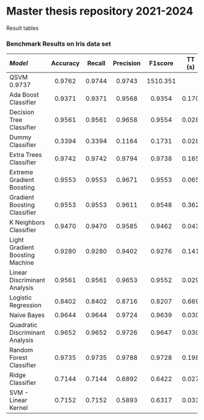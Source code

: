 # Master thesis repository 2021-2024

Result tables

### Benchmark Results on Iris data set

|*Model*|Accuracy|Recall|Precision|F1score|TT (s)|
|:---|:---:|:---:|:---:|:---:|:---:|
|QSVM 0.9737 |0.9762 |0.9744 |0.9743 |1510.351|
|Ada Boost Classifier| 0.9371 |0.9371 |0.9568 |0.9354 |0.170|
|Decision Tree Classifier |0.9561 |0.9561 |0.9658 |0.9554 |0.028|
|Dummy Classifier |0.3394 |0.3394 |0.1164 |0.1731 |0.028|
|Extra Trees Classifier |0.9742 |0.9742 |0.9794 |0.9738 |0.165|
|Extreme Gradient Boosting |0.9553 |0.9553 |0.9671 |0.9553 |0.065|
|Gradient Boosting Classifier |0.9553 |0.9553 |0.9611 |0.9548| 0.362|
|K Neighbors Classifier| 0.9470 |0.9470 |0.9585 |0.9462 |0.043|
|Light Gradient Boosting Machine |0.9280 |0.9280 |0.9402 |0.9276| 0.141|
|Linear Discriminant Analysis| 0.9561 |0.9561 |0.9653 |0.9552 |0.029|
|Logistic Regression |0.8402 |0.8402 |0.8716 |0.8207 |0.669|
|Naive Bayes |0.9644 |0.9644 |0.9724 |0.9639 |0.030|
|Quadratic Discriminant Analysis |0.9652 |0.9652 |0.9726 |0.9647 |0.030|
|Random Forest Classifier |0.9735 |0.9735 |0.9788 |0.9728 |0.198|
|Ridge Classifier |0.7144 |0.7144 |0.6892 |0.6422 |0.027|
|SVM - Linear Kernel |0.7152 |0.7152 |0.5893 |0.6317 |0.033|

